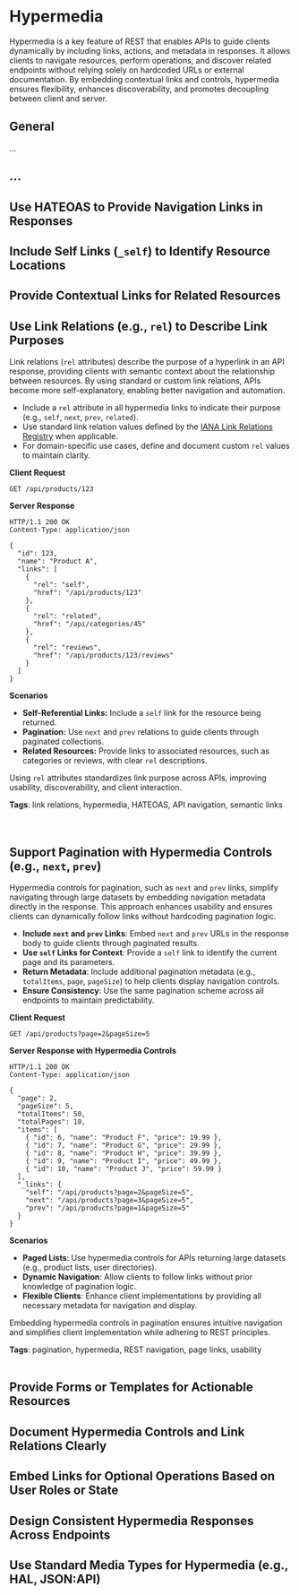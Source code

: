 # Hypermedia
Hypermedia is a key feature of REST that enables APIs to guide clients dynamically by including links, actions, and
metadata in responses. It allows clients to navigate resources, perform operations, and discover related endpoints
without relying solely on hardcoded URLs or external documentation. By embedding contextual links and controls, 
hypermedia ensures flexibility, enhances discoverability, and promotes decoupling between client and server.

## General

...


## ...

## Use HATEOAS to Provide Navigation Links in Responses

## Include Self Links (`_self`) to Identify Resource Locations

## Provide Contextual Links for Related Resources

## Use Link Relations (e.g., `rel`) to Describe Link Purposes
Link relations (`rel` attributes) describe the purpose of a hyperlink in an API response, providing clients with
semantic context about the relationship between resources. By using standard or custom link relations, APIs
become more self-explanatory, enabling better navigation and automation.

- Include a `rel` attribute in all hypermedia links to indicate their purpose (e.g., `self`, `next`, `prev`, `related`).  
- Use standard link relation values defined by the [IANA Link Relations Registry](https://www.iana.org/assignments/link-relations/link-relations.xhtml) when applicable.  
- For domain-specific use cases, define and document custom `rel` values to maintain clarity.

**Client Request**

```http
GET /api/products/123
```

**Server Response**

```http
HTTP/1.1 200 OK
Content-Type: application/json

{
  "id": 123,
  "name": "Product A",
  "links": [
    {
      "rel": "self",
      "href": "/api/products/123"
    },
    {
      "rel": "related",
      "href": "/api/categories/45"
    },
    {
      "rel": "reviews",
      "href": "/api/products/123/reviews"
    }
  ]
}
```

**Scenarios**
- **Self-Referential Links:** Include a `self` link for the resource being returned.  
- **Pagination:** Use `next` and `prev` relations to guide clients through paginated collections.  
- **Related Resources:** Provide links to associated resources, such as categories or reviews, with clear `rel` descriptions.  

Using `rel` attributes standardizes link purpose across APIs, improving usability, discoverability, and client interaction.

**Tags**: link relations, hypermedia, HATEOAS, API navigation, semantic links  
<br><br>


## Support Pagination with Hypermedia Controls (e.g., `next`, `prev`)
Hypermedia controls for pagination, such as `next` and `prev` links, simplify navigating through large datasets
by embedding navigation metadata directly in the response. This approach enhances usability and ensures clients
can dynamically follow links without hardcoding pagination logic.

- **Include `next` and `prev` Links**: Embed `next` and `prev` URLs in the response body to guide clients through paginated results.  
- **Use `self` Links for Context**: Provide a `self` link to identify the current page and its parameters.  
- **Return Metadata**: Include additional pagination metadata (e.g., `totalItems`, `page`, `pageSize`) to help clients display navigation controls.  
- **Ensure Consistency**: Use the same pagination scheme across all endpoints to maintain predictability.

**Client Request**

```http
GET /api/products?page=2&pageSize=5
```

**Server Response with Hypermedia Controls**

```http
HTTP/1.1 200 OK
Content-Type: application/json

{
  "page": 2,
  "pageSize": 5,
  "totalItems": 50,
  "totalPages": 10,
  "items": [
    { "id": 6, "name": "Product F", "price": 19.99 },
    { "id": 7, "name": "Product G", "price": 29.99 },
    { "id": 8, "name": "Product H", "price": 39.99 },
    { "id": 9, "name": "Product I", "price": 49.99 },
    { "id": 10, "name": "Product J", "price": 59.99 }
  ],
  "_links": {
    "self": "/api/products?page=2&pageSize=5",
    "next": "/api/products?page=3&pageSize=5",
    "prev": "/api/products?page=1&pageSize=5"
  }
}
```

**Scenarios**  
- **Paged Lists**: Use hypermedia controls for APIs returning large datasets (e.g., product lists, user directories).  
- **Dynamic Navigation**: Allow clients to follow links without prior knowledge of pagination logic.  
- **Flexible Clients**: Enhance client implementations by providing all necessary metadata for navigation and display.

Embedding hypermedia controls in pagination ensures intuitive navigation and simplifies client implementation while adhering to REST principles.

**Tags**: pagination, hypermedia, REST navigation, page links, usability
<br><br>


## Provide Forms or Templates for Actionable Resources

## Document Hypermedia Controls and Link Relations Clearly

## Embed Links for Optional Operations Based on User Roles or State

## Design Consistent Hypermedia Responses Across Endpoints

## Use Standard Media Types for Hypermedia (e.g., HAL, JSON:API)
